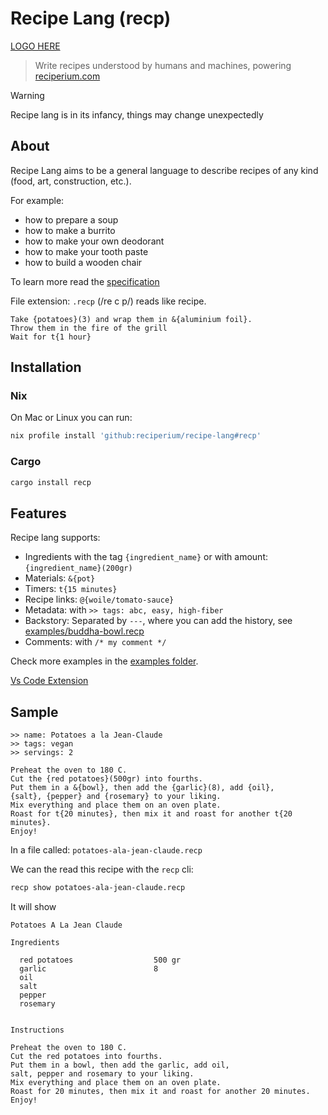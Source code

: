 # Recipe Lang (recp)

[LOGO HERE](https://github.com/reciperium/recipe-lang/issues/1)

> Write recipes understood by humans and machines, powering [reciperium.com](https://www.reciperium.com)


> [!WARNING]
>
> Recipe lang is in its infancy, things may change unexpectedly

## About

Recipe Lang aims to be a general language to describe recipes of any kind (food, art, construction, etc.).

For example:
- how to prepare a soup
- how to make a burrito
- how to make your own deodorant
- how to make your tooth paste
- how to build a wooden chair

To learn more read the [specification](./spec.md)

File extension: `.recp` (/re c p/) reads like recipe.


```recp
Take {potatoes}(3) and wrap them in &{aluminium foil}.
Throw them in the fire of the grill
Wait for t{1 hour}
```

## Installation

### Nix

On Mac or Linux you can run:

```sh
nix profile install 'github:reciperium/recipe-lang#recp'
```

### Cargo

```sh
cargo install recp
```

## Features

Recipe lang supports:

- Ingredients with the tag `{ingredient_name}` or with amount: `{ingredient_name}(200gr)`
- Materials: `&{pot}`
- Timers: `t{15 minutes}`
- Recipe links: `@{woile/tomato-sauce}`
- Metadata: with `>> tags: abc, easy, high-fiber`
- Backstory: Separated by `---`, where you can add the history, see [examples/buddha-bowl.recp](examples/buddha-bowl.recp)
- Comments: with `/* my comment */`

Check more examples in the [examples folder](./examples/).

[Vs Code Extension](https://marketplace.visualstudio.com/items?itemName=woile.recipe-lang)

## Sample

```recp
>> name: Potatoes a la Jean-Claude
>> tags: vegan
>> servings: 2

Preheat the oven to 180 C.
Cut the {red potatoes}(500gr) into fourths.
Put them in a &{bowl}, then add the {garlic}(8), add {oil},
{salt}, {pepper} and {rosemary} to your liking.
Mix everything and place them on an oven plate.
Roast for t{20 minutes}, then mix it and roast for another t{20 minutes}.
Enjoy!
```

In a file called: `potatoes-ala-jean-claude.recp`

We can the read this recipe with the `recp` cli:

```sh
recp show potatoes-ala-jean-claude.recp
```

It will show

```
Potatoes A La Jean Claude

Ingredients

  red potatoes                  500 gr
  garlic                        8
  oil
  salt
  pepper
  rosemary


Instructions

Preheat the oven to 180 C.
Cut the red potatoes into fourths.
Put them in a bowl, then add the garlic, add oil,
salt, pepper and rosemary to your liking.
Mix everything and place them on an oven plate.
Roast for 20 minutes, then mix it and roast for another 20 minutes.
Enjoy!
```
